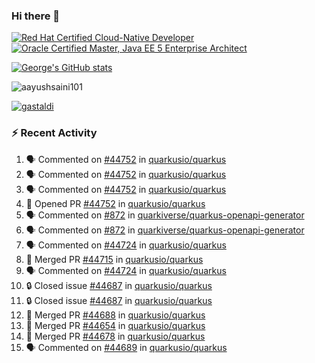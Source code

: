 ### Hi there 👋

<!--START_SECTION:badges-->
[![Red Hat Certified Cloud-Native Developer](https://images.credly.com/size/110x110/images/12ef4e4e-3d8d-4caf-9ab1-858c5bcb9619/image.png)](http://www.credly.com/badges/b6402e31-0894-48e6-b488-e2e551dcc809 "Red Hat Certified Cloud-Native Developer")
[![Oracle Certified Master, Java EE 5 Enterprise Architect](https://images.credly.com/size/110x110/images/1fa3549c-674c-4779-b3d6-d7d64eac2c23/Oracle-Certification-badge_OC-Master.png)](http://www.credly.com/badges/2565574e-b81d-410e-ab7d-24666ddcbe00 "Oracle Certified Master, Java EE 5 Enterprise Architect")
<!--END_SECTION:badges-->

[![George's GitHub stats](https://github-readme-stats.vercel.app/api?username=gastaldi&show=reviews,prs_merged&hide=contribs,prs&theme=transparent&show_icons=true)](https://github.com/anuraghazra/github-readme-stats)

<p align="left"> <img src="https://komarev.com/ghpvc/?username=gastaldi&label=Profile%20views&color=0e75b6&style=for-the-badge" alt="aayushsaini101" /> </p>

<p align="left"> <a href="https://github.com/ryo-ma/github-profile-trophy"><img src="https://github-profile-trophy.vercel.app/?username=gastaldi" alt="gastaldi" /></a> </p>

### :zap: Recent Activity

<!--START_SECTION:activity-->
1. 🗣 Commented on [#44752](https://github.com/quarkusio/quarkus/pull/44752#issuecomment-2501776203) in [quarkusio/quarkus](https://github.com/quarkusio/quarkus)
2. 🗣 Commented on [#44752](https://github.com/quarkusio/quarkus/pull/44752#issuecomment-2501712410) in [quarkusio/quarkus](https://github.com/quarkusio/quarkus)
3. 🗣 Commented on [#44752](https://github.com/quarkusio/quarkus/pull/44752#issuecomment-2501603980) in [quarkusio/quarkus](https://github.com/quarkusio/quarkus)
4. 💪 Opened PR [#44752](https://github.com/quarkusio/quarkus/pull/44752) in [quarkusio/quarkus](https://github.com/quarkusio/quarkus)
5. 🗣 Commented on [#872](https://github.com/quarkiverse/quarkus-openapi-generator/pull/872#issuecomment-2501509056) in [quarkiverse/quarkus-openapi-generator](https://github.com/quarkiverse/quarkus-openapi-generator)
6. 🗣 Commented on [#872](https://github.com/quarkiverse/quarkus-openapi-generator/pull/872#issuecomment-2501507006) in [quarkiverse/quarkus-openapi-generator](https://github.com/quarkiverse/quarkus-openapi-generator)
7. 🗣 Commented on [#44724](https://github.com/quarkusio/quarkus/pull/44724#issuecomment-2501495646) in [quarkusio/quarkus](https://github.com/quarkusio/quarkus)
8. 🎉 Merged PR [#44715](https://github.com/quarkusio/quarkus/pull/44715) in [quarkusio/quarkus](https://github.com/quarkusio/quarkus)
9. 🗣 Commented on [#44724](https://github.com/quarkusio/quarkus/pull/44724#issuecomment-2501205711) in [quarkusio/quarkus](https://github.com/quarkusio/quarkus)
10. 🔒 Closed issue [#44687](https://github.com/quarkusio/quarkus/issues/44687) in [quarkusio/quarkus](https://github.com/quarkusio/quarkus)
11. 🔒 Closed issue [#44687](https://github.com/quarkusio/quarkus/issues/44687) in [quarkusio/quarkus](https://github.com/quarkusio/quarkus)
12. 🎉 Merged PR [#44688](https://github.com/quarkusio/quarkus/pull/44688) in [quarkusio/quarkus](https://github.com/quarkusio/quarkus)
13. 🎉 Merged PR [#44654](https://github.com/quarkusio/quarkus/pull/44654) in [quarkusio/quarkus](https://github.com/quarkusio/quarkus)
14. 🎉 Merged PR [#44678](https://github.com/quarkusio/quarkus/pull/44678) in [quarkusio/quarkus](https://github.com/quarkusio/quarkus)
15. 🗣 Commented on [#44689](https://github.com/quarkusio/quarkus/issues/44689#issuecomment-2498396836) in [quarkusio/quarkus](https://github.com/quarkusio/quarkus)
<!--END_SECTION:activity-->
